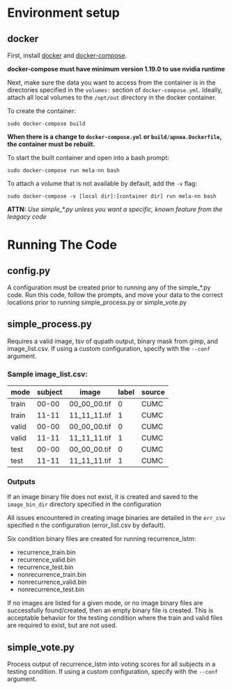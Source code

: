 
# Environment setup
## docker

First, install [docker](https://docs.docker.com/install/#server) and [docker-compose](https://docs.docker.com/compose/install/).

__docker-compose must have minimum version 1.19.0 to use nvidia runtime__

Next, make sure the data you want to access from the container is in the directories specified in the `volumes:` section of `docker-compose.yml`. Ideally, attach all local volumes to the `/opt/out` directory in the docker container.

To create the container:
```
sudo docker-compose build
```

__When there is a change to `docker-compose.yml` or `build/apnea.Dockerfile`, the container must be rebuilt.__

To start the built container and open into a bash prompt:
```
sudo docker-compose run mela-nn bash
```

To attach a volume that is not available by default, add the `-v` flag:
```
sudo docker-compose -v [local dir]:[container dir] run mela-nn bash
```

__ATTN:__ _Use simple\_\*.py unless you want a specific, known feature from the leagacy code_

# Running The Code
## config.py

A configuration must be created prior to running any of the simple_*.py code. Run this code, follow the prompts, and move your data to the correct locations prior to running simple_process.py or simple_vote.py


## simple\_process.py 
Requires a valid image, tsv of qupath output, binary mask from gimp, and image_list.csv. If using a custom configuration, specify with the `--conf` argument.

### Sample image_list.csv:

|  mode  | subject |    image     | label | source |
|--------|---------|--------------|-------|--------|
| train  |  00-00  | 00_00_00.tif |   0   |  CUMC  |
| train  |  11-11  | 11_11_11.tif |   1   |  CUMC  |
| valid  |  00-00  | 00_00_00.tif |   0   |  CUMC  |
| valid  |  11-11  | 11_11_11.tif |   1   |  CUMC  |
| test   |  00-00  | 00_00_00.tif |   0   |  CUMC  |
| test   |  11-11  | 11_11_11.tif |   1   |  CUMC  |

### Outputs
If an image binary file does not exist, it is created and saved to the `image_bin_dir` directory specified in the configuration

All issues encountered in creating image binaries are detailed in the `err_csv` specified n the configuration (error\_list.csv by default).

Six condition binary files are created for running recurrence_lstm:
* recurrence_train.bin
* recurrence_valid.bin
* recurrence_test.bin
* nonrecurrence_train.bin
* nonrecurrence_valid.bin
* nonrecurrence_test.bin

If no images are listed for a given mode, or no image binary files are successfully found/created, then an empty binary file is created. This is acceptable behavior for the testing condition where the train and valid files are required to exist, but are not used.

## simple\_vote.py
Process output of recurrence_lstm into voting scores for all subjects in a testing condition. If using a custom configuration, specify with the `--conf` argument.